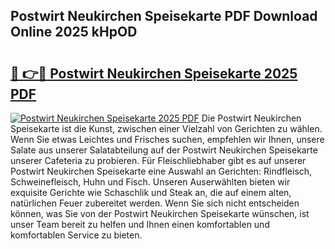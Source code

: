 ## Postwirt Neukirchen Speisekarte PDF Download Online 2025 kHpOD

# <h2><a href="http://gc89ork.nevu.top/?p=Postwirt+Neukirchen+Speisekarte">🔗 👉🔴 Postwirt Neukirchen Speisekarte 2025 PDF</a></h2>

[![Postwirt Neukirchen Speisekarte 2025 PDF](https://i.imgur.com/dBaPXMq.png)](http://gc89ork.nevu.top/?p=Postwirt+Neukirchen+Speisekarte)
Die Postwirt Neukirchen Speisekarte ist die Kunst, zwischen einer Vielzahl von Gerichten zu wählen. Wenn Sie etwas Leichtes und Frisches suchen, empfehlen wir Ihnen, unsere Salate aus unserer Salatabteilung auf der Postwirt Neukirchen Speisekarte unserer Cafeteria zu probieren. Für Fleischliebhaber gibt es auf unserer Postwirt Neukirchen Speisekarte eine Auswahl an Gerichten: Rindfleisch, Schweinefleisch, Huhn und Fisch. Unseren Auserwählten bieten wir exquisite Gerichte wie Schaschlik und Steak an, die auf einem alten, natürlichen Feuer zubereitet werden. Wenn Sie sich nicht entscheiden können, was Sie von der Postwirt Neukirchen Speisekarte wünschen, ist unser Team bereit zu helfen und Ihnen einen komfortablen und komfortablen Service zu bieten.
